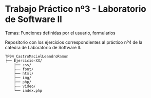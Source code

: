 # Trabajo Práctico nº3 - Laboratorio de Software II

Temas: Funciones definidas por el usuario, formularios

Repositorio con los ejercicios correspondientes al práctico nº4 de la cátedra de Laboratorio de Software II.

```
TP04_CastroMacielLeandroRamon
├── Ejercicio-XX/
    ├── css/
    ├── font/
    ├── html/
    ├── img/
    ├── php/
    ├── video/
    └── index.php
```
